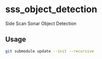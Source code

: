 # sss_object_detection
Side Scan Sonar Object Detection

## Usage

```bash
git submodule update --init --recursive
```
